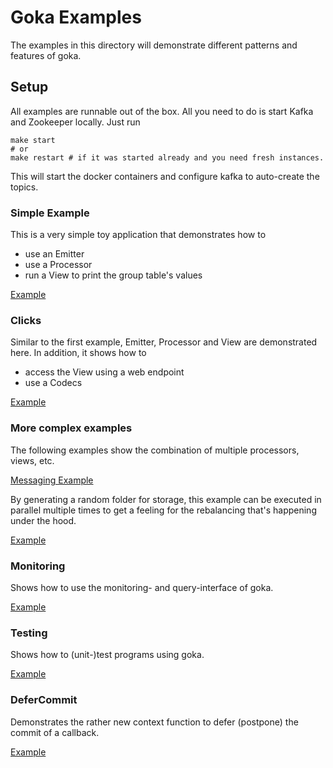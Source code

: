 # Goka Examples

The examples in this directory will demonstrate different patterns and features
of goka.

## Setup
All examples are runnable out of the box. All you need to do is start
Kafka and Zookeeper locally. Just run

```shell
make start
# or
make restart # if it was started already and you need fresh instances.
```

This will start the docker containers and configure kafka to auto-create the topics.

### Simple Example
This is a very simple toy application that demonstrates how to
 * use an Emitter
 * use a Processor
 * run a View to print the group table's values

 [Example](https://github.com/lovoo/goka/tree/master/examples/1-simplest/)

### Clicks
Similar to the first example, Emitter, Processor and View are demonstrated here.
In addition, it shows how to

* access the View using a web endpoint
* use a Codecs

[Example](https://github.com/lovoo/goka/tree/master/examples/2-clicks/)

### More complex examples
The following examples show the combination of multiple processors, views, etc.

[Messaging Example](https://github.com/lovoo/goka/tree/master/examples/3-messaging/)

By generating a random folder for storage, this example can be executed in parallel multiple times to get a feeling for the rebalancing that's happening under the hood.

[Example](https://github.com/lovoo/goka/tree/master/examples/5-multiple/)


###  Monitoring
Shows how to use the monitoring- and query-interface of goka.

[Example](https://github.com/lovoo/goka/tree/master/examples/8-monitoring)


###  Testing
Shows how to (unit-)test programs using goka.

[Example](https://github.com/lovoo/goka/tree/master/examples/4-tests)

### DeferCommit

Demonstrates the rather new context function to defer (postpone) the commit of a callback.

[Example](https://github.com/lovoo/goka/tree/master/examples/9-defer-commit)
